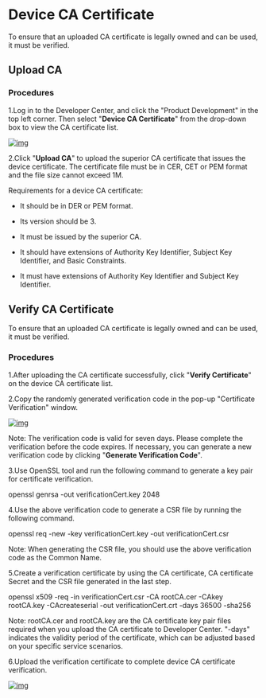 # Device CA Certificate

To ensure that an uploaded CA certificate is legally owned and can be used, it must be verified.

## Upload CA

### Procedures

1.Log in to the Developer Center, and click the "Product Development" in the top left corner. Then select "**Device CA Certificate**" from the drop-down box to view the CA certificate list.

<a data-fancybox title="img" href="/en/guide/clip_image002.png">![img](/en/guide/clip_image002.png)</a>

2.Click "**Upload CA**" to upload the superior CA certificate that issues the device certificate. The certificate file must be in CER, CET or PEM format and the file size cannot exceed 1M.

Requirements for a device CA certificate:

* It should be in DER or PEM format.

* Its version should be 3.

* It must be issued by the superior CA.

* It should have extensions of Authority Key Identifier, Subject Key Identifier, and Basic Constraints.

* It must have extensions of Authority Key Identifier and Subject Key Identifier.

## Verify CA Certificate

To ensure that an uploaded CA certificate is legally owned and can be used, it must be verified.

### Procedures

1.After uploading the CA certificate successfully, click "**Verify Certificate**" on the device CA certificate list.

2.Copy the randomly generated verification code in the pop-up "Certificate Verification" window.

<a data-fancybox title="img" href="/en/guide/clip_image004.png">![img](/en/guide/clip_image004.png)</a>

Note: The verification code is valid for seven days. Please complete the verification before the code expires. If necessary, you can generate a new verification code by clicking "**Generate Verification Code**".

3.Use OpenSSL tool and run the following command to generate a key pair for certificate verification.

openssl genrsa -out verificationCert.key 2048

4.Use the above verification code to generate a CSR file by running the following command.

openssl req -new -key verificationCert.key -out verificationCert.csr

Note: When generating the CSR file, you should use the above verification code as the Common Name.

5.Create a verification certificate by using the CA certificate, CA certificate Secret and the CSR file generated in the last step.

openssl x509 -req -in verificationCert.csr -CA rootCA.cer -CAkey rootCA.key -CAcreateserial -out verificationCert.crt -days 36500 -sha256

Note: rootCA.cer and rootCA.key are the CA certificate key pair files required when you upload the CA certificate to Developer Center. "-days" indicates the validity period of the certificate, which can be adjusted based on your specific service scenarios.

6.Upload the verification certificate to complete device CA certificate verification.

<a data-fancybox title="img" href="/en/guide/clip_image006.png">![img](/en/guide/clip_image006.png)</a>

